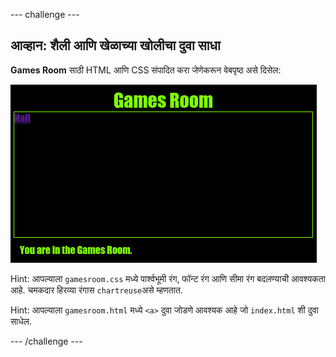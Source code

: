 --- challenge ---

## आव्हान: शैली आणि खेळाच्या खोलीचा दुवा साधा

**Games Room** साठी HTML आणि CSS संपादित करा जेणेकरून वेबपृष्ठ असे दिसेल:

![screenshot](images/rooms-games-challenge.png)

Hint: आपल्याला `gamesroom.css` मध्ये पार्श्वभूमी रंग, फॉन्ट रंग आणि सीमा रंग बदलण्याची आवश्यकता आहे. चमकदार हिरव्या रंगास `chartreuse`असे म्हणतात.

Hint: आपल्याला `gamesroom.html` मध्ये `<a>` दुवा जोडणे आवश्यक आहे जो `index.html` शी दुवा साधेल.

--- /challenge ---